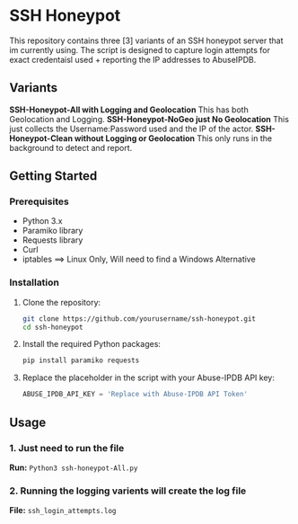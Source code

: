 # SSH Honeypot

This repository contains three [3] variants of an SSH honeypot server that im currently using. The script is designed to capture login attempts for exact credentaisl used + reporting the IP addresses to AbuseIPDB. 

## Variants

 **SSH-Honeypot-All with Logging and Geolocation** This has both Geolocation and Logging.
 **SSH-Honeypot-NoGeo just No Geolocation** This just collects the Username:Password used and the IP of the actor.
 **SSH-Honeypot-Clean without Logging or Geolocation** This only runs in the background to detect and report. 

## Getting Started
### Prerequisites
- Python 3.x
- Paramiko library
- Requests library
- Curl
- iptables  ==> Linux Only, Will need to find a Windows Alternative

### Installation

1. Clone the repository:
    ```sh
    git clone https://github.com/yourusername/ssh-honeypot.git
    cd ssh-honeypot
    ```

2. Install the required Python packages:
    ```sh
    pip install paramiko requests
    ```

3. Replace the placeholder in the script with your Abuse-IPDB API key:
    ```python
    ABUSE_IPDB_API_KEY = 'Replace with Abuse-IPDB API Token'
    ```
## Usage

### 1. Just need to run the file

**Run:** `Python3 ssh-honeypot-All.py`

### 2. Running the logging varients will create the log file
**File:** `ssh_login_attempts.log`

